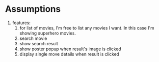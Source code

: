 # Assumptions

1. features:
   1. for list of movies, I'm free to list any movies I want. In this case I'm showing superhero movies.
   2. search movie 
   3. show search result
   4. show poster popup when result's image is clicked
   5. display single move details when result is clicked

# 